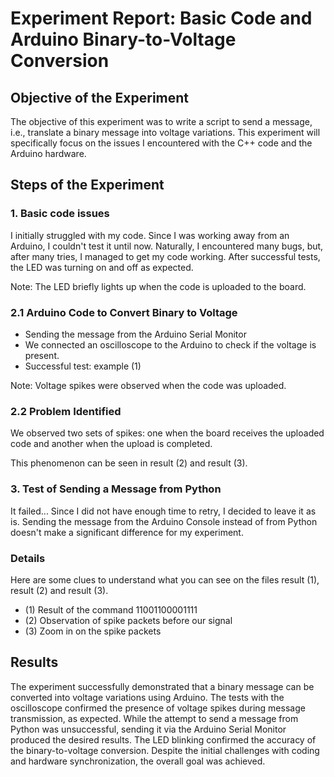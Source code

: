 <h1>Experiment Report: Basic Code and Arduino Binary-to-Voltage Conversion</h1>

<h2>Objective of the Experiment</h2>
<p>
  The objective of this experiment was to write a script to send a message, i.e., translate a binary message into voltage variations. This experiment will specifically focus on the issues I encountered with the C++ code and the Arduino hardware.
</p>

<h2>Steps of the Experiment</h2>

<h3>1. Basic code issues</h3>
<p>
    I initially struggled with my code. Since I was working away from an Arduino, I couldn't test it until now. Naturally, I encountered many bugs, but, after many tries, I managed to get my code working. After successful tests, the LED was turning on and off as expected.
</p>
<p>
  Note: The LED briefly lights up when the code is uploaded to the board.
</p>

<h3>2.1 Arduino Code to Convert Binary to Voltage</h3>
<ul>
  <li>Sending the message from the Arduino Serial Monitor</li>
  <li>We connected an oscilloscope to the Arduino to check if the voltage is present.</li>
  <li>Successful test: example (1)</li>
</ul>
<p>
  Note: Voltage spikes were observed when the code was uploaded.
</p>

<h3>2.2 Problem Identified</h3>
<p>
  We observed two sets of spikes: one when the board receives the uploaded code and another when the upload is completed.
</p>
<p>
  This phenomenon can be seen in result (2) and result (3).
</p>

<h3>3. Test of Sending a Message from Python</h3>
<p>
    It failed... Since I did not have enough time to retry, I decided to leave it as is. Sending the message from the Arduino Console instead of from Python doesn't make a significant difference for my experiment.
</p>

<h3>Details</h3>
<p>
  Here are some clues to understand what you can see on the files result (1), result (2) and result (3).
</p>
<ul>
  <li>(1) Result of the command 11001100001111</li>
  <li>(2) Observation of spike packets before our signal</li>
  <li>(3) Zoom in on the spike packets</li>
</ul>

<h2>Results</h2>
<p>
  The experiment successfully demonstrated that a binary message can be converted into voltage variations using Arduino. The tests with the oscilloscope confirmed the presence of voltage spikes during message transmission, as expected. While the attempt to send a message from Python was unsuccessful, sending it via the Arduino Serial Monitor produced the desired results. The LED blinking confirmed the accuracy of the binary-to-voltage conversion. Despite the initial challenges with coding and hardware synchronization, the overall goal was achieved.
</p>
